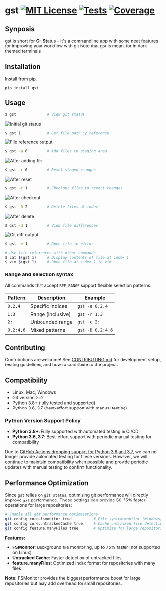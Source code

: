 # gst [![MIT License][license-badge]](https://github.com/cpagravel/gst-python/blob/master/LICENSE.md) [![Tests][tests-badge]][tests-url] [![Coverage][coverage-badge]][coverage-url]

## Synposis
gst is short for **G**it **St**atus - it's a commandline app with some neat features for improving your workflow with git
Note that gst is meant for in dark themed terminals

## Installation
Install from pip.
```
pip install gst
```

## Usage

```bash
$ gst              # View git status
```
![Initial git status](https://raw.githubusercontent.com/cpagravel/gst-python/master/docs/images/demo-01-status.svg)

```bash
$ gst 1            # Get file path by reference
```
![File reference output](https://raw.githubusercontent.com/cpagravel/gst-python/master/docs/images/demo-02-reference.svg)

```bash
$ gst -a 0         # Add files to staging area
```
![After adding file](https://raw.githubusercontent.com/cpagravel/gst-python/master/docs/images/demo-03-after-add.svg)

```bash
$ gst -r 0         # Reset staged changes
```
![After reset](https://raw.githubusercontent.com/cpagravel/gst-python/master/docs/images/demo-04-after-reset.svg)

```bash
$ gst -c 1         # Checkout files to revert changes
```
![After checkout](https://raw.githubusercontent.com/cpagravel/gst-python/master/docs/images/demo-05-after-checkout.svg)

```bash
$ gst -D 2         # Delete files at index
```
![After delete](https://raw.githubusercontent.com/cpagravel/gst-python/master/docs/images/demo-06-after-delete.svg)

```bash
$ gst -d 1         # View file differences
```
![Git diff output](https://raw.githubusercontent.com/cpagravel/gst-python/master/docs/images/demo-07-diff.svg)

```bash
$ gst -e 1         # Open file in editor
```

```bash
# Use file references with other commands
$ cat $(gst 1)     # Display contents of file at index 1
$ vim $(gst 1)     # Open file at index 1 in vim
```

### Range and selection syntax
All commands that accept `REF_RANGE` support flexible selection patterns:

| Pattern | Description | Example |
|---------|-------------|---------|
| `0,2,4` | Specific indices | `gst -a 0,2,4` |
| `1:3` | Range (inclusive) | `gst -r 1:3` |
| `2:` | Unbounded range | `gst -c 2:` |
| `0,2:4,6` | Mixed patterns | `gst -D 0,2:4,6` |

## Contributing

Contributions are welcome! See [CONTRIBUTING.md](https://github.com/cpagravel/gst-python/blob/master/CONTRIBUTING.md) for development setup, testing guidelines, and how to contribute to the project.

## Compatibility
- Linux, Mac, Windows
- Git version >=2
- Python 3.8+ (fully tested and supported)
- Python 3.6, 3.7 (best-effort support with manual testing)

### Python Version Support Policy
- **Python 3.8+**: Fully supported with automated testing in CI/CD
- **Python 3.6, 3.7**: Best-effort support with periodic manual testing for compatibility

Due to [GitHub Actions dropping support for Python 3.6 and 3.7](https://github.com/actions/runner-images/issues/10893), we can no longer provide automated testing for these versions. However, we will continue to maintain compatibility when possible and provide periodic updates with manual testing to confirm functionality.

## Performance Optimization

Since `gst` relies on `git status`, optimizing git performance will directly improve `gst` performance. These settings can provide 50-75% faster operations for large repositories:

```bash
# Enable all git performance optimizations
git config core.fsmonitor true          # File system monitor (Windows/macOS only)
git config core.untrackedCache true     # Cache untracked file detection
git config feature.manyFiles true       # Optimize for large repositories
```

**Features:**
- **FSMonitor**: Background file monitoring, up to 75% faster (not supported on Linux)
- **Untracked Cache**: Faster detection of untracked files
- **feature.manyFiles**: Optimized index format for repositories with many files

**Note:** FSMonitor provides the biggest performance boost for large repositories but may add overhead for small repositories.

[license-badge]: https://img.shields.io/badge/license-MIT-007EC7.svg
[tests-badge]: https://github.com/cpagravel/gst-python/workflows/Tests/badge.svg
[tests-url]: https://github.com/cpagravel/gst-python/actions/workflows/test.yml
[coverage-badge]: https://codecov.io/gh/cpagravel/gst-python/branch/master/graph/badge.svg
[coverage-url]: https://codecov.io/gh/cpagravel/gst-python
